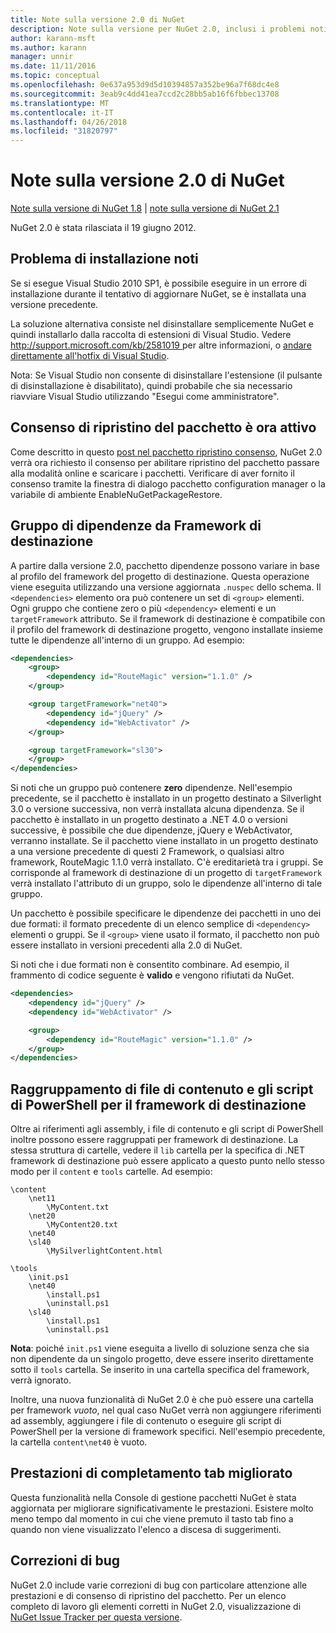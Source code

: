 ```yaml
---
title: Note sulla versione 2.0 di NuGet
description: Note sulla versione per NuGet 2.0, inclusi i problemi noti, correzioni di bug, le funzionalità aggiunte e dcr.
author: karann-msft
ms.author: karann
manager: unnir
ms.date: 11/11/2016
ms.topic: conceptual
ms.openlocfilehash: 0e637a953d9d5d10394857a352be96a7f68dc4e8
ms.sourcegitcommit: 3eab9c4dd41ea7ccd2c28bb5ab16f6fbbec13708
ms.translationtype: MT
ms.contentlocale: it-IT
ms.lasthandoff: 04/26/2018
ms.locfileid: "31820797"
---
```

# <a name="nuget-20-release-notes"></a>Note sulla versione 2.0 di NuGet

[Note sulla versione di NuGet 1.8](../release-notes/nuget-1.8.md) | [note sulla versione di NuGet 2.1](../release-notes/nuget-2.1.md)

NuGet 2.0 è stata rilasciata il 19 giugno 2012.

## <a name="known-installation-issue"></a>Problema di installazione noti
Se si esegue Visual Studio 2010 SP1, è possibile eseguire in un errore di installazione durante il tentativo di aggiornare NuGet, se è installata una versione precedente.

La soluzione alternativa consiste nel disinstallare semplicemente NuGet e quindi installarlo dalla raccolta di estensioni di Visual Studio.  Vedere [ http://support.microsoft.com/kb/2581019 ](http://support.microsoft.com/kb/2581019) per altre informazioni, o [andare direttamente all'hotfix di Visual Studio](http://bit.ly/vsixcertfix).

Nota: Se Visual Studio non consente di disinstallare l'estensione (il pulsante di disinstallazione è disabilitato), quindi probabile che sia necessario riavviare Visual Studio utilizzando "Esegui come amministratore".

## <a name="package-restore-consent-is-now-active"></a>Consenso di ripristino del pacchetto è ora attivo

Come descritto in questo [post nel pacchetto ripristino consenso](http://blog.nuget.org/20120518/package-restore-and-consent.html), NuGet 2.0 verrà ora richiesto il consenso per abilitare ripristino del pacchetto passare alla modalità online e scaricare i pacchetti. Verificare di aver fornito il consenso tramite la finestra di dialogo pacchetto configuration manager o la variabile di ambiente EnableNuGetPackageRestore.

## <a name="group-dependencies-by-target-frameworks"></a>Gruppo di dipendenze da Framework di destinazione

A partire dalla versione 2.0, pacchetto dipendenze possono variare in base al profilo del framework del progetto di destinazione. Questa operazione viene eseguita utilizzando una versione aggiornata `.nuspec` dello schema. Il `<dependencies>` elemento ora può contenere un set di `<group>` elementi. Ogni gruppo che contiene zero o più `<dependency>` elementi e un `targetFramework` attributo. Se il framework di destinazione è compatibile con il profilo del framework di destinazione progetto, vengono installate insieme tutte le dipendenze all'interno di un gruppo. Ad esempio:

```xml
<dependencies>
    <group>
        <dependency id="RouteMagic" version="1.1.0" />
    </group>

    <group targetFramework="net40">
        <dependency id="jQuery" />
        <dependency id="WebActivator" />
    </group>

    <group targetFramework="sl30">
    </group>
</dependencies>
```

Si noti che un gruppo può contenere **zero** dipendenze. Nell'esempio precedente, se il pacchetto è installato in un progetto destinato a Silverlight 3.0 o versione successiva, non verrà installata alcuna dipendenza. Se il pacchetto è installato in un progetto destinato a .NET 4.0 o versioni successive, è possibile che due dipendenze, jQuery e WebActivator, verranno installate.  Se il pacchetto viene installato in un progetto destinato a una versione precedente di questi 2 Framework, o qualsiasi altro framework, RouteMagic 1.1.0 verrà installato. C'è ereditarietà tra i gruppi. Se corrisponde al framework di destinazione di un progetto di `targetFramework` verrà installato l'attributo di un gruppo, solo le dipendenze all'interno di tale gruppo.

Un pacchetto è possibile specificare le dipendenze dei pacchetti in uno dei due formati: il formato precedente di un elenco semplice di `<dependency>` elementi o gruppi. Se il `<group>` viene usato il formato, il pacchetto non può essere installato in versioni precedenti alla 2.0 di NuGet.

Si noti che i due formati non è consentito combinare. Ad esempio, il frammento di codice seguente è **valido** e vengono rifiutati da NuGet.

```xml
<dependencies>
    <dependency id="jQuery" />
    <dependency id="WebActivator" />

    <group>
        <dependency id="RouteMagic" version="1.1.0" />
    </group>
</dependencies>
```

## <a name="grouping-content-files-and-powershell-scripts-by-target-framework"></a>Raggruppamento di file di contenuto e gli script di PowerShell per il framework di destinazione

Oltre ai riferimenti agli assembly, i file di contenuto e gli script di PowerShell inoltre possono essere raggruppati per framework di destinazione. La stessa struttura di cartelle, vedere il `lib` cartella per la specifica di .NET framework di destinazione può essere applicato a questo punto nello stesso modo per il `content` e `tools` cartelle. Ad esempio:

    \content
        \net11
            \MyContent.txt
        \net20
            \MyContent20.txt
        \net40
        \sl40
            \MySilverlightContent.html

    \tools
        \init.ps1
        \net40
            \install.ps1
            \uninstall.ps1
        \sl40
            \install.ps1
            \uninstall.ps1

**Nota**: poiché `init.ps1` viene eseguita a livello di soluzione senza che sia non dipendente da un singolo progetto, deve essere inserito direttamente sotto il `tools` cartella. Se inserito in una cartella specifica del framework, verrà ignorato.

Inoltre, una nuova funzionalità di NuGet 2.0 è che può essere una cartella per framework *vuoto*, nel qual caso NuGet verrà non aggiungere riferimenti ad assembly, aggiungere i file di contenuto o eseguire gli script di PowerShell per la versione di framework specifici. Nell'esempio precedente, la cartella `content\net40` è vuoto.

## <a name="improved-tab-completion-performance"></a>Prestazioni di completamento tab migliorato
Questa funzionalità nella Console di gestione pacchetti NuGet è stata aggiornata per migliorare significativamente le prestazioni. Esistere molto meno tempo dal momento in cui che viene premuto il tasto tab fino a quando non viene visualizzato l'elenco a discesa di suggerimenti.

## <a name="bug-fixes"></a>Correzioni di bug
NuGet 2.0 include varie correzioni di bug con particolare attenzione alle prestazioni e di consenso di ripristino del pacchetto.
Per un elenco completo di lavoro gli elementi corretti in NuGet 2.0, visualizzazione di [NuGet Issue Tracker per questa versione](http://nuget.codeplex.com/workitem/list/advanced?keyword=&status=Closed&type=All&priority=All&release=NuGet%202.0&assignedTo=All&component=All&sortField=Votes&sortDirection=Descending&page=0).
